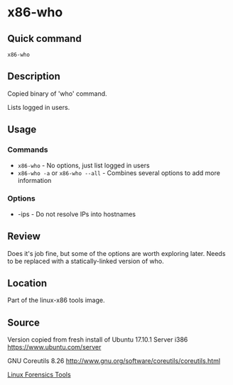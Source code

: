 # x86-who

## Quick command
`x86-who`

## Description
Copied binary of 'who' command.

Lists logged in users.


## Usage
### Commands
* `x86-who` - No options, just list logged in users
* `x86-who -a` or `x86-who --all` - Combines several options to add more information


### Options
* -ips - Do not resolve IPs into hostnames


## Review
Does it's job fine, but some of the options are worth exploring later.
Needs to be replaced with a statically-linked version of who.


## Location
Part of the linux-x86 tools image.


## Source
Version copied from fresh install of Ubuntu 17.10.1 Server i386
https://www.ubuntu.com/server

GNU Coreutils 8.26
http://www.gnu.org/software/coreutils/coreutils.html


[Linux Forensics Tools](linux.md)
